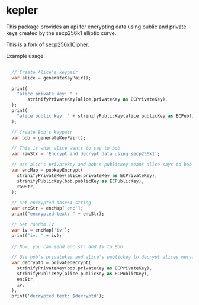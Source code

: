 # kepler
This package provides an api for encrypting data using public and private 
keys created by the secp256k1 elliptic curve. 

This is a fork of [secp256k1Cipher](https://github.com/ipconfiger/secp256k1Cipher).

Example usage.
```dart
 
  // Create Alice's keypair
  var alice = generateKeyPair();

  print(
    "alice private key: " +
        strinifyPrivateKey(alice.privateKey as ECPrivateKey),
  );
  print(
    "alice public key: " + strinifyPublicKey(alice.publicKey as ECPublicKey),
  );

  // Create Bob's keypair
  var bob = generateKeyPair();

  // This is what alice wants to say to bob
  var rawStr = 'Encrypt and decrypt data using secp256k1';

  // use alic's privatekey and bob's publickey means alice says to bob
  var encMap = pubkeyEncrypt(
    strinifyPrivateKey(alice.privateKey as ECPrivateKey),
    strinifyPublicKey(bob.publicKey as ECPublicKey),
    rawStr,
  );

  // Get encrypted base64 string
  var encStr = encMap['enc'];
  print("encrypted text: " + encStr);

  // Get random IV
  var iv = encMap['iv'];
  print("iv: " + iv);
  
  // Now, you can send enc_str and IV to Bob

  // Use bob's privatekey and alice's publickey to decrypt alices message, for Bob to read.
  var decryptd = privateDecrypt(
    strinifyPrivateKey(bob.privateKey as ECPrivateKey),
    strinifyPublicKey(alice.publicKey as ECPublicKey),
    encStr,
    iv,
  );
  print('decrypted text: $decryptd');
```